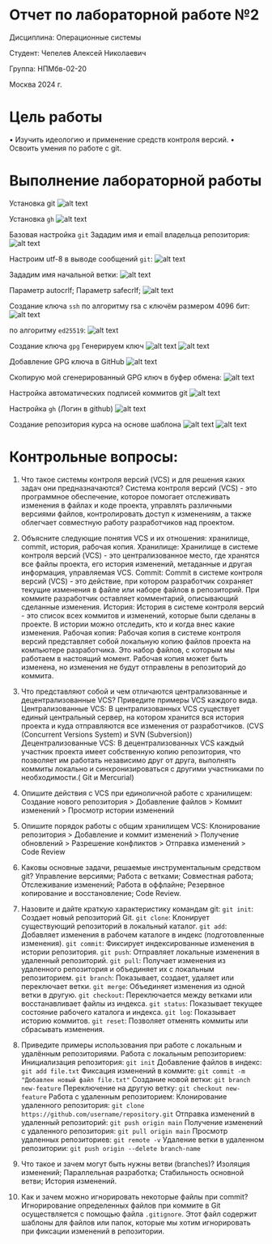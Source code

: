 # Отчет по лабораторной работе **№2**

Дисциплина: Операционные системы

Студент: Чепелев Алексей Николаевич

Группа: НПМбв-02-20

Москва 2024 г.


# Цель работы
•	Изучить идеологию и применение средств контроля версий.
•	Освоить умения по работе с git.

# Выполнение лабораторной работы
Установка git
![alt text](images/image.png)

Установка ```gh```
![alt text](images/image-1.png)

Базовая настройка ```git```
Зададим имя и email владельца репозитория:
![alt text](images/image-2.png)

Настроим utf-8 в выводе сообщений ```git```: 
![alt text](images/image-3.png)

Зададим имя начальной ветки:
![alt text](images/image-4.png)

Параметр autocrlf; Параметр safecrlf;
![alt text](images/image-5.png)

Создание ключа ```ssh```
по алгоритму rsa с ключём размером 4096 бит:
![alt text](images/image-6.png)

по алгоритму ```ed25519```:
![alt text](images/image-7.png)

Создание ключа ```gpg```
Генерируем ключ
![alt text](images/image-8.png)
![alt text](images/image-9.png)

Добавление GPG ключа в GitHub
![alt text](images/image-10.png)

Cкопирую мой сгенерированный GPG ключ в буфер обмена:
 ![alt text](images/image-11.png)

 Настройка автоматических подписей коммитов git
 ![alt text](images/image-12.png)

 Настройка ```gh``` (Логин в github)
 ![alt text](images/image-13.png)

 Создание репозитория курса на основе шаблона
 ![alt text](images/image-14.png)
![alt text](images/image-15.png)

# Контрольные вопросы:

1. Что такое системы контроля версий (VCS) и для решения каких задач они предназначаются?
Система контроля версий (VCS) - это программное обеспечение, которое помогает отслеживать изменения в файлах и коде проекта, управлять различными версиями файлов, контролировать доступ к изменениям, а также облегчает совместную работу разработчиков над проектом.

2. Объясните следующие понятия VCS и их отношения: хранилище, commit, история, рабочая копия.
Хранилище: Хранилище в системе контроля версий (VCS) - это централизованное место, где хранятся все файлы проекта, его история изменений, метаданные и другая информация, управляемая VCS.
Commit: Commit в системе контроля версий (VCS) - это действие, при котором разработчик сохраняет текущие изменения в файле или наборе файлов в репозиторий. При коммите разработчик оставляет комментарий, описывающий сделанные изменения.
История: История в системе контроля версий - это список всех коммитов и изменений, которые были сделаны в проекте. В истории можно отследить, кто и когда внес какие изменения.
Рабочая копия: Рабочая копия в системе контроля версий представляет собой локальную копию файлов проекта на компьютере разработчика. Это набор файлов, с которым мы работаем в настоящий момент. Рабочая копия может быть изменена, но изменения не будут отправлены в репозиторий до коммита.

3. Что представляют собой и чем отличаются централизованные и децентрализованные VCS? Приведите примеры VCS каждого вида.
Централизованные VCS: В централизованных VCS существует единый центральный сервер, на котором хранится вся история проекта и куда отправляются все изменения от разработчиков. (CVS (Concurrent Versions System) и SVN (Subversion))
Децентрализованные VCS: В децентрализованных VCS каждый участник проекта имеет собственную копию репозитория, что позволяет им работать независимо друг от друга, выполнять коммиты локально и синхронизироваться с другими участниками по необходимости.( Git и Mercurial)

4. Опишите действия с VCS при единоличной работе с хранилищем:
Создание нового репозитория > Добавление файлов > Коммит изменений > Просмотр истории изменений

5. Опишите порядок работы с общим хранилищем VCS:
Клонирование репозитория > Добавление и коммит изменений > Получение обновлений > Разрешение конфликтов > Отправка изменений > Code Review

6. Каковы основные задачи, решаемые инструментальным средством git?
Управление версиями; Работа с ветками; Совместная работа; Отслеживание изменений; Работа в оффлайне; Резервное копирование и восстановление; Code Review.

7. Назовите и дайте краткую характеристику командам git:
```git init```: Создает новый репозиторий Git.
```git clone```: Клонирует существующий репозиторий в локальный каталог.
```git add```: Добавляет изменения в рабочем каталоге в индекс (подготовленные изменения).
```git commit```: Фиксирует индексированные изменения в истории репозитория.
```git push```: Отправляет локальные изменения в удаленный репозиторий.
```git pull```: Получает изменения из удаленного репозитория и объединяет их с локальным репозиторием.
```git branch```: Показывает, создает, удаляет или переключает ветки.
```git merge```: Объединяет изменения из одной ветки в другую.
```git checkout```: Переключается между ветками или восстанавливает файлы из индекса.
```git status```: Показывает текущее состояние рабочего каталога и индекса.
```git log```: Показывает историю коммитов.
```git reset```: Позволяет отменять коммиты или сбрасывать изменения.

8. Приведите примеры использования при работе с локальным и удалённым репозиториями.
Работа с локальным репозиторием:
Инициализация репозитория: ```git init```
Добавление файлов в индекс: ```git add file.txt```
Фиксация изменений в коммите: ```git commit -m "Добавлен новый файл file.txt"```
Создание новой ветки: ```git branch new-feature```
Переключение на другую ветку: ```git checkout new-feature```
Работа с удаленным репозиторием:
Клонирование удаленного репозитория: ```git clone https://github.com/username/repository.git```
Отправка изменений в удаленный репозиторий: ```git push origin main```
Получение изменений с удаленного репозитория: ```git pull origin main```
Просмотр удаленных репозиториев: ```git remote -v```
Удаление ветки в удаленном репозитории: ```git push origin --delete branch-name```

9. Что такое и зачем могут быть нужны ветви (branches)?
Изоляция изменений; Параллельная разработка; Стабильность основной ветви; История изменений.

10. Как и зачем можно игнорировать некоторые файлы при commit?
Игнорирование определенных файлов при коммите в Git осуществляется с помощью файла ```.gitignore```. Этот файл содержит шаблоны для файлов или папок, которые мы хотим игнорировать при фиксации изменений в репозитории.


